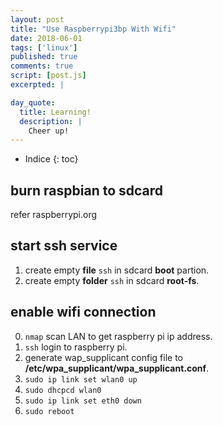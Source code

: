 ```yaml
---
layout: post
title: "Use Raspberrypi3bp With Wifi"
date: 2018-06-01
tags: ['linux']
published: true
comments: true
script: [post.js]
excerpted: |

day_quote:
  title: Learning!
  description: |
    Cheer up!
---
```


* Indice
{: toc}

## burn raspbian to sdcard

refer raspberrypi.org

## start ssh service

1. create empty **file** `ssh` in sdcard **boot** partion.
2. create empty **folder** `ssh` in sdcard **root-fs**.

## enable wifi connection

0. `nmap` scan LAN to get raspberry pi ip address.
1. `ssh` login to raspberry pi.
2. generate wap_supplicant config file to **/etc/wpa_supplicant/wpa_supplicant.conf**.
3. `sudo ip link set wlan0 up`
4. `sudo dhcpcd wlan0`
5. `sudo ip link set eth0 down`
6. `sudo reboot`

